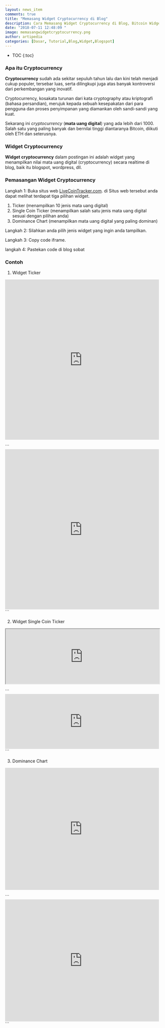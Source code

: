 ```yaml
---
layout: news_item
comments: true
title: "Memasang Widget Cryptocurrency di Blog"
description: Cara Memasang Widget Cryptocurrency di Blog, Bitcoin Widget, ETH, BCH dan cryptocurrency lainnya.
date: "2018-07-11 12:48:09 "
image: memasangwidgetcryptocurrency.png
author: artipedia
categories: [Dasar, Tutorial,Blog,Widget,Blogspot]
---
```

* TOC
{:toc}

### Apa itu Cryptocurrency
**Cryptocurrency** sudah ada sekitar sepuluh tahun lalu dan kini telah menjadi cukup populer, tersebar luas, serta dilingkupi juga atas banyak kontroversi dari perkembangan yang inovatif.

Cryptocurrency, kosakata turunan dari kata cryptography atau kriptografi (bahasa persandian), merujuk kepada sebuah kesepakatan dari para pengguna dan proses penyimpanan yang diamankan oleh sandi-sandi yang kuat.

Sekarang ini *cryptocurrency* (**mata uang digital**) yang ada lebih dari 1000. Salah satu yang paling banyak dan bernilai tinggi diantaranya Bitcoin, diikuti oleh ETH dan seterusnya. 

### Widget Cryptocurrency
**Widget cryptocurrency** dalam postingan ini adalah widget yang menampilkan nilai mata uang digital (cryptocurrency) secara realtime di blog, baik itu blogspot, wordpress, dll.

### Pemasangan Widget Cryptocurrency

Langkah 1: Buka situs web [LiveCoinTracker.com](https://livecointrackers.com/en/cryptocurrency-widgets "Widget Cryptocurreny"). di Situs web tersebut anda dapat melihat terdapat tiga pilihan widget.
1. Ticker (menampilkan 10 jenis mata uang digital)
2. Single Coin Ticker (menampilkan salah satu jenis mata uang digital sesuai dengan pilihan anda)
3. Dominance Chart (menampilkan mata uang digital yang paling dominan)

Langkah 2: Silahkan anda pilih jenis widget yang ingin anda tampilkan.

Langkah 3: Copy code iframe.

langkah 4: Pastekan code di blog sobat 

### Contoh
1. Widget Ticker
<p>
<iframe src="https://livecointrackers.com/en/widget/ticker?hcolor=000000&tcolor=ffffff" style="width: 100%; overflow: hidden;scroll-behavior: unset;height: 525px;border: unset;"></iframe></p>
```
<iframe src="https://livecointrackers.com/en/widget/ticker?hcolor=000000&tcolor=ffffff" style="width: 100%; overflow: hidden;scroll-behavior: unset;height: 525px;border: unset;"></iframe>
```

2. Widget Single Coin Ticker
<p><iframe src="https://livecointrackers.com/en/widget/ticker/BTC?hcolor=000000&tcolor=ffffff" style="width: 100%; overflow: hidden;scroll-behavior: unset;height: 180px;"></iframe>
</p>
```
<iframe src="https://livecointrackers.com/en/widget/ticker/BTC?hcolor=000000&tcolor=ffffff" style="width: 100%; overflow: hidden;scroll-behavior: unset;height: 180px;border: unset;"></iframe>
```

3. Dominance Chart
<p>
<iframe src="https://livecointrackers.com/en/widget/dominance-chart" style="width: 100%; overflow: hidden;scroll-behavior: unset;height: 400px;border: unset;"></iframe>

</p>  
```
<iframe src="https://livecointrackers.com/en/widget/dominance-chart" style="width: 100%; overflow: hidden;scroll-behavior: unset;height: 400px;border: unset;"></iframe>
```

<p></p><p></p>


